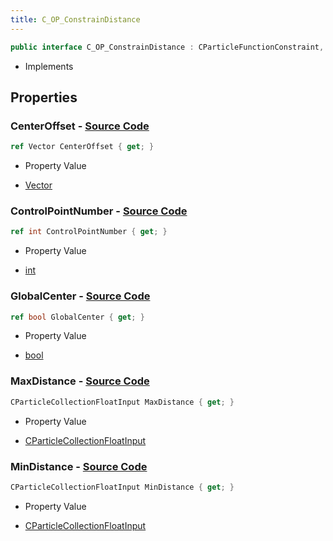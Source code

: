 ```yaml
---
title: C_OP_ConstrainDistance
---
```


```csharp
public interface C_OP_ConstrainDistance : CParticleFunctionConstraint, CParticleFunction, ISchemaClass<CParticleFunction>, ISchemaClass<CParticleFunctionConstraint>, ISchemaClass<C_OP_ConstrainDistance>, ISchemaField, ISchemaClass, INativeHandle
```

- Implements

## Properties

### **CenterOffset** - [Source Code](https://github.com/swiftly-solution/swiftlys2/blob/main/managed/src/SwiftlyS2.Generated/Schemas/Interfaces/C_OP_ConstrainDistance.cs#L22)

```csharp
ref Vector CenterOffset { get; }
```

- Property Value

- [Vector](/docs/api/shared/natives/vector)

### **ControlPointNumber** - [Source Code](https://github.com/swiftly-solution/swiftlys2/blob/main/managed/src/SwiftlyS2.Generated/Schemas/Interfaces/C_OP_ConstrainDistance.cs#L20)

```csharp
ref int ControlPointNumber { get; }
```

- Property Value

- [int](https://learn.microsoft.com/dotnet/api/system.int32)

### **GlobalCenter** - [Source Code](https://github.com/swiftly-solution/swiftlys2/blob/main/managed/src/SwiftlyS2.Generated/Schemas/Interfaces/C_OP_ConstrainDistance.cs#L24)

```csharp
ref bool GlobalCenter { get; }
```

- Property Value

- [bool](https://learn.microsoft.com/dotnet/api/system.boolean)

### **MaxDistance** - [Source Code](https://github.com/swiftly-solution/swiftlys2/blob/main/managed/src/SwiftlyS2.Generated/Schemas/Interfaces/C_OP_ConstrainDistance.cs#L18)

```csharp
CParticleCollectionFloatInput MaxDistance { get; }
```

- Property Value

- [CParticleCollectionFloatInput](/docs/api/shared/schemadefinitions/cparticlecollectionfloatinput)

### **MinDistance** - [Source Code](https://github.com/swiftly-solution/swiftlys2/blob/main/managed/src/SwiftlyS2.Generated/Schemas/Interfaces/C_OP_ConstrainDistance.cs#L16)

```csharp
CParticleCollectionFloatInput MinDistance { get; }
```

- Property Value

- [CParticleCollectionFloatInput](/docs/api/shared/schemadefinitions/cparticlecollectionfloatinput)


